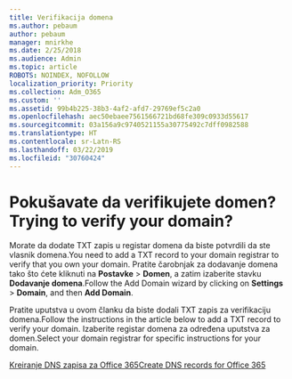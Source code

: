 ```yaml
---
title: Verifikacija domena
ms.author: pebaum
author: pebaum
manager: mnirkhe
ms.date: 2/25/2018
ms.audience: Admin
ms.topic: article
ROBOTS: NOINDEX, NOFOLLOW
localization_priority: Priority
ms.collection: Adm_O365
ms.custom: ''
ms.assetid: 99b4b225-38b3-4af2-afd7-29769ef5c2a0
ms.openlocfilehash: aec50ebaee7561566721bd68fe309c0933d55617
ms.sourcegitcommit: 03a156a9c9740521155a30775492c7dff0982588
ms.translationtype: HT
ms.contentlocale: sr-Latn-RS
ms.lasthandoff: 03/22/2019
ms.locfileid: "30760424"
---
```

# <a name="trying-to-verify-your-domain"></a><span data-ttu-id="42018-102">Pokušavate da verifikujete domen?</span><span class="sxs-lookup"><span data-stu-id="42018-102">Trying to verify your domain?</span></span>

<span data-ttu-id="42018-103">Morate da dodate TXT zapis u registar domena da biste potvrdili da ste vlasnik domena.</span><span class="sxs-lookup"><span data-stu-id="42018-103">You need to add a TXT record to your domain registrar to verify that you own your domain.</span></span> <span data-ttu-id="42018-104">Pratite čarobnjak za dodavanje domena tako što ćete kliknuti na **Postavke** \> **Domen**, a zatim izaberite stavku **Dodavanje domena**.</span><span class="sxs-lookup"><span data-stu-id="42018-104">Follow the Add Domain wizard by clicking on **Settings** \> **Domain**, and then **Add Domain**.</span></span> 
  
<span data-ttu-id="42018-105">Pratite uputstva u ovom članku da biste dodali TXT zapis za verifikaciju domena.</span><span class="sxs-lookup"><span data-stu-id="42018-105">Follow the instructions in the article below to add a TXT record to verify your domain.</span></span> <span data-ttu-id="42018-106">Izaberite registar domena za određena uputstva za domen.</span><span class="sxs-lookup"><span data-stu-id="42018-106">Select your domain registrar for specific instructions for your domain.</span></span>
  
[<span data-ttu-id="42018-107">Kreiranje DNS zapisa za Office 365</span><span class="sxs-lookup"><span data-stu-id="42018-107">Create DNS records for Office 365</span></span>](https://support.office.com/article/Create-DNS-records-for-Office-365-when-you-manage-your-DNS-records-B0F3FDCA-8A80-4E8E-9EF3-61E8A2A9AB23.aspx)
  

